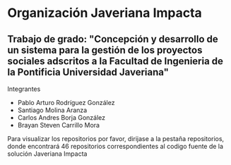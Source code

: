 # Organización Javeriana Impacta
## Trabajo de grado: "Concepción y desarrollo de un sistema para la gestión de los proyectos sociales adscritos a la Facultad de Ingenieria de la Pontificia Universidad Javeriana"

Integrantes
- Pablo Arturo Rodríguez González
- Santiago Molina Aranza
- Carlos Andres Borja González
- Brayan Steven Carrillo Mora

Para visualizar los repositorios por favor, dirijase a la pestaña repositorios, donde encontrará 46 repositorios correspondientes al codigo fuente de la solución Javeriana Impacta
